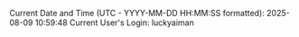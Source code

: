 Current Date and Time (UTC - YYYY-MM-DD HH:MM:SS formatted): 2025-08-09 10:59:48
Current User's Login: luckyaiman
